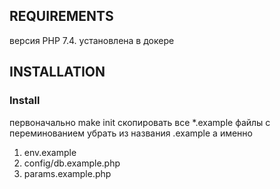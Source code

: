 
REQUIREMENTS
------------

версия  PHP 7.4. установлена в докере

INSTALLATION
------------

### Install 

первоначально make init
скопировать  все *.example файлы с переминованием убрать из названия .example a именно
1. env.example
2. config/db.example.php
3. params.example.php

